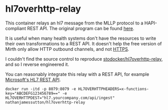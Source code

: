 # hl7overhttp-relay

This container relays an hl7 message from the MLLP protocol to a HAPI-compliant REST API.  The original program can be found [here](https://hapifhir.github.io/hapi-hl7v2/hapi-hl7overhttp/relay_intro.html).  

It is useful when many health systems don't have the resources to write their own transformations to a REST API.  It doesn't help the free version of Mirth only allow HTTP outbound channels, and not [HTTPS](https://forums.mirthproject.io/forum/mirth-connect/support/15422-https-sender).

I couldn't find the source control to reproduce [stodocker/hl7overhttp-relay](https://hub.docker.com/r/stodocker/hl7overhttp-relay), and so I reverse engineered it.  

You can reasonably integrate this relay with a REST API, for example [Microsoft's HL7 REST API](https://github.com/microsoft/health-architectures/tree/main/HL7Conversion/hl7ingest). 

```
docker run -itd -p 8079:8079 -e HL7OVERHTTPHEADERS=x-functions-key="ABCDEFG123456789==" -e HL7OVERHTTPDEST="hl7.yourcompany.com/api/ingest" nathanjamessutton/hl7overhttp-relay
```
